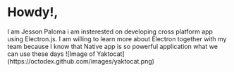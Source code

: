 <h1>Howdy!, </h1>
I am Jesson Paloma i am insterested on developing cross platform app using Electron.js.
I am willing to learn more about Electron together with my team because I know that Native app is so powerful application what we can use these days
![Image of Yaktocat](https://octodex.github.com/images/yaktocat.png)
